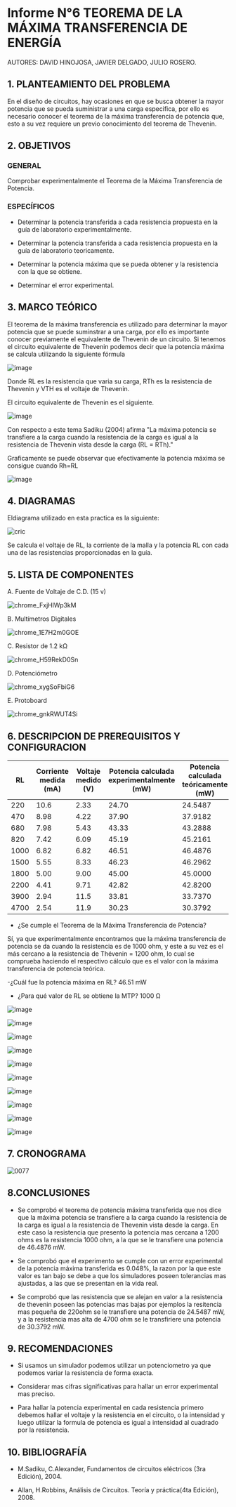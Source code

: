 # Informe N°6 TEOREMA DE LA MÁXIMA TRANSFERENCIA DE ENERGÍA

AUTORES: DAVID HINOJOSA,
         JAVIER DELGADO,
         JULIO ROSERO.

## 1. PLANTEAMIENTO DEL PROBLEMA

En el diseño de circuitos, hay ocasiones en que se busca obtener la mayor potencia que se pueda suministrar a una carga especifica, por ello es necesario conocer el teorema de la máxima transferencia de potencia que, esto a su vez requiere un previo conocimiento del teorema de Thevenin.

## 2. OBJETIVOS

### GENERAL

Comprobar experimentalmente el Teorema de la Máxima Transferencia de Potencia.

### ESPECÍFICOS

- Determinar la potencia transferida a cada resistencia propuesta en la guía de laboratorio experimentalmente.

- Determinar la potencia transferida a cada resistencia propuesta en la guía de laboratorio teoricamente.

- Determinar la potencia máxima que se pueda obtener y la resistencia con la que se obtiene.

- Determinar el error experimental.

## 3. MARCO TEÓRICO 

El teorema de la máxima transferencia es utilizado para determinar la mayor potencia que se puede suminstrar a una carga, por ello es importante conocer previamente el equivalente de Thevenin de un circuito. Si tenemos el circuito equivalente de Thevenin podemos decir que la potencia máxima se calcula utilizando la siguiente fórmula

![image](https://user-images.githubusercontent.com/64505672/87900613-8191d500-ca1a-11ea-9635-93fb1671e1ae.png)

Donde RL es la resistencia que varia su carga, RTh es la resistencia de Thevenin y VTH es el voltaje de Thevenin.

El circuito equivalente de Thevenin es el siguiente.

![image](https://user-images.githubusercontent.com/64505672/87901055-9d49ab00-ca1b-11ea-81b1-25c03cac7c4f.png)


Con respecto a este tema Sadiku (2004) afirma "La máxima potencia se transfiere a la carga cuando la resistencia de la carga es igual a la resistencia de Thevenin vista desde la carga (RL = RTh)."

Graficamente se puede observar que efectivamente la potencia máxima se consigue cuando Rh=RL

![image](https://user-images.githubusercontent.com/64505672/87901146-deda5600-ca1b-11ea-8f4c-22a40d6adc8f.png)

## 4. DIAGRAMAS
Eldiagrama utilizado en esta practica es la siguiente:

![cric](https://user-images.githubusercontent.com/64505672/88133948-f6931500-cba8-11ea-822a-1d88686627f6.PNG)

Se calcula el voltaje de RL, la corriente de la malla y la potencia RL con cada una de las resistencias proporcionadas en la guía. 

## 5. LISTA DE COMPONENTES
A. Fuente de Voltaje de C.D. (15 v)


![chrome_FxjHlWp3kM](https://user-images.githubusercontent.com/66037763/84236034-96df1f80-aabc-11ea-9159-3d2235bc315b.png)


B. Multímetros Digitales 

![chrome_1E7H2m0GOE](https://user-images.githubusercontent.com/66037763/84236069-a6f6ff00-aabc-11ea-90f8-49d128847e17.png)


C. Resistor de 1.2 kΩ


![chrome_H59RekD0Sn](https://user-images.githubusercontent.com/66037763/84236097-b4ac8480-aabc-11ea-88e9-0930cd8a6151.png)


D. Potenciómetro


![chrome_xygSoFbiG6](https://user-images.githubusercontent.com/66037763/87902277-cc155080-ca1e-11ea-9a3c-274ab920ae10.png)


E. Protoboard

![chrome_gnkRWUT4Si](https://user-images.githubusercontent.com/66037763/84236208-e9b8d700-aabc-11ea-9985-2e94ef9d6adb.png)


## 6. DESCRIPCION DE PREREQUISITOS Y CONFIGURACION


|   RL       | Corriente medida (mA) | Voltaje medido (V) | Potencia calculada experimentalmente (mW) | Potencia calculada teóricamente (mW)| 
|   ---      |       ---             |      ---           |                    ---                   |              ---                        | 
|     220    |        10.6               |     2.33       |                24.70                        |       24.5487                        |  
|     470    |        8.98               |     4.22       |                37.90                        |       37.9182                        |
|     680    |        7.98               |     5.43       |                43.33                        |       43.2888                        |
|     820    |        7.42               |     6.09       |                45.19                        |       45.2161                        | 
|     1000   |        6.82               |     6.82       |                46.51                        |       46.4876                        |
|     1500   |        5.55               |     8.33       |                46.23                        |       46.2962                        | 
|     1800   |        5.00               |     9.00       |                45.00                        |       45.0000                        | 
|     2200   |        4.41               |     9.71       |                42.82                        |       42.8200                        |
|     3900   |        2.94               |     11.5       |                33.81                        |       33.7370                        |
|     4700   |        2.54               |     11.9       |                30.23                        |       30.3792                        |


- ¿Se cumple el Teorema de la Máxima Transferencia de Potencia? 

Sí, ya que experimentalmente encontramos que la máxima transferencia de potencia se da cuando la resistencia es de 1000 ohm, y este a su vez es el más cercano a la resistencia de Thévenin = 1200 ohm, lo cual se comprueba haciendo el respectivo cálculo que es el valor con la máxima transferencia de potencia teórica.

-¿Cuál fue la potencia máxima en RL? 
46.51 mW
 
 - ¿Para qué valor de RL se obtiene la MTP?
 1000 Ω


![image](https://user-images.githubusercontent.com/66037763/88138593-9b1a5480-cbb3-11ea-863f-353b7b35dba3.png)


![image](https://user-images.githubusercontent.com/66037763/88138802-05cb9000-cbb4-11ea-832b-f1c8c2b21076.png)


![image](https://user-images.githubusercontent.com/66037763/88138822-11b75200-cbb4-11ea-90b0-b988835ca9d1.png)


![image](https://user-images.githubusercontent.com/66037763/88138855-209e0480-cbb4-11ea-945b-a31deb00998a.png)


![image](https://user-images.githubusercontent.com/66037763/88138881-2e538a00-cbb4-11ea-8b0a-22fe520a08e8.png)


![image](https://user-images.githubusercontent.com/66037763/88138907-41fef080-cbb4-11ea-820b-7041c7ef4567.png)


![image](https://user-images.githubusercontent.com/66037763/88138928-4deab280-cbb4-11ea-9ba5-2d9cc3900368.png)


![image](https://user-images.githubusercontent.com/66037763/88138967-61961900-cbb4-11ea-8bde-938d243a85cd.png)


![image](https://user-images.githubusercontent.com/66037763/88138991-6e1a7180-cbb4-11ea-9f9f-bb3a2179a3cc.png)


![image](https://user-images.githubusercontent.com/66037763/88139009-77a3d980-cbb4-11ea-9946-73e211ad5d6e.png)


## 7. CRONOGRAMA
![0077](https://user-images.githubusercontent.com/66037557/88135847-9bafec80-cbad-11ea-8ab6-2c567083c35e.png)



## 8.CONCLUSIONES
- Se  comprobó el teorema de potencia máxima transferida que nos dice que la máxima potencia se transfiere a la carga cuando la resistencia de la carga es igual a la resistencia de Thevenin vista desde la carga. En este caso la resistencia que presento la potencia mas cercana a 1200 ohms es la resistencia  1000 ohm, a la que se le transfiere una potencia de  46.4876 mW.

- Se comprobó que el  experimento se cumple con un error experimental de la potencia máxima transferida es 0.048%, la razon por la que este valor es tan bajo se debe a que los simuladores poseen tolerancias mas ajustadas, a las que se presentan en la vida real. 

- Se comprobó que las resistencia que se alejan en valor a la resistencia de thevenin poseen las potencias mas bajas por ejemplos la resitencia mas pequeña de 220ohm se le transfiere una potencia de 24.5487 mW, y a la resistencia mas alta de 4700 ohm se le transfiriere una potencia de 30.3792 mW.

## 9. RECOMENDACIONES
- Si usamos un simulador podemos utilizar un potenciometro ya que podemos variar la resistencia de forma exacta.

- Considerar mas cifras significativas para hallar un error experimental mas preciso.

- Para hallar la potencia experimental en cada resistencia primero debemos hallar el voltaje y la resistencia en el circuito, o la intensidad y luego utilizar la formula de potencia es igual a intensidad al cuadrado por la resistencia.

## 10. BIBLIOGRAFÍA

- M.Sadiku, C.Alexander, Fundamentos de circuitos eléctricos (3ra Edición), 2004.

- Allan, H.Robbins, Análisis de Circuitos. Teoría y práctica(4ta Edición), 2008.
